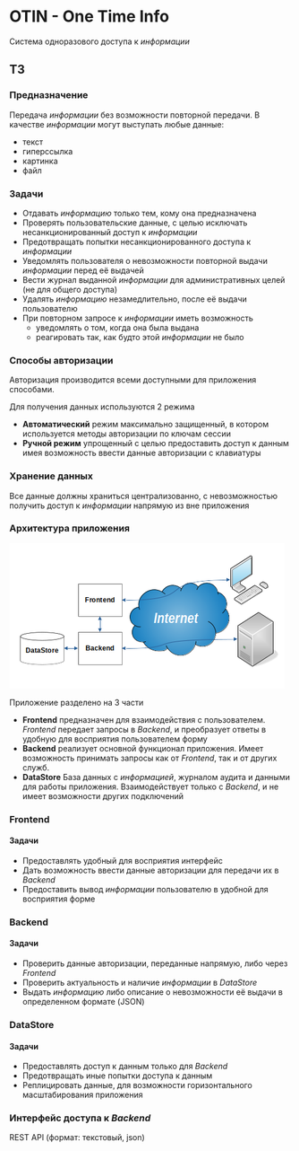 # OTIN - One Time Info
Система одноразового доступа к *информации*

## ТЗ
### Предназначение
Передача *информации* без возможности повторной передачи.
В качестве *информации* могут выступать любые данные:
* текст
* гиперссылка
* картинка
* файл

### Задачи
* Отдавать *информацию* только тем, кому она предназначена
* Проверять пользовательские данные, с целью исключать несанкционированный доступ к *информации*
* Предотвращать попытки несанкционированного доступа к *информации*
* Уведомлять пользователя о невозможности повторной выдачи *информации* перед её выдачей
* Вести журнал выданной *информации* для административных целей (не для общего доступа)
* Удалять *информацию* незамедлительно, после её выдачи пользователю
* При повторном запросе к *информации* иметь возможность
    * уведомлять о том, когда она была выдана
    * реагировать так, как будто этой *информации* не было

### Способы авторизации
Авторизация производится всеми доступными для приложения способами.

Для получения данных используются 2 режима
* **Автоматический** режим максимально защищенный, в котором используется методы авторизации по ключам сессии
* **Ручной режим** упрощенный с целью предоставить доступ к данным имея возможность ввести данные авторизации с клавиатуры

### Хранение данных
Все данные должны храниться централизованно, с невозможностью получить доступ к *информации* напрямую из вне приложения

### Архитектура приложения
![OTIN arch123](./docs/OTIN_arch.png "OTIN arch")

Приложение разделено на 3 части
* **Frontend** предназначен для взаимодействия с пользователем. *Frontend* передает запросы в *Backend*, и преобразует ответы в удобную для восприятия пользователем форму
* **Backend** реализует основной функционал приложения. Имеет возможность принимать запросы как от *Frontend*, так и от других служб.
* **DataStore** База данных с *информацией*, журналом аудита и данными для работы приложения. Взаимодействует только с *Backend*, и не имеет возможности других подключений

### Frontend
#### Задачи
* Предоставлять удобный для восприятия интерфейс
* Дать возможность ввести данные авторизации для передачи их в *Backend*
* Предоставить вывод *информации* пользователю в удобной для восприятия форме

### Backend
#### Задачи
* Проверить данные авторизации, переданные напрямую, либо через *Frontend*
* Проверить актуальность и наличие *информации* в *DataStore*
* Выдать *информацию* либо описание о невозможности её выдачи в определенном формате (JSON)

### DataStore
#### Задачи
* Предоставлять доступ к данным только для *Backend*
* Предотвращать иные попытки доступа к данным
* Реплицировать данные, для возможности горизонтального масштабирования приложения

### Интерфейс доступа к *Backend*
REST API (формат: текстовый, json)

